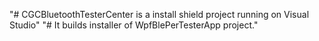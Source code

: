 "# CGCBluetoothTesterCenter is a install shield project running on Visual Studio" 
"# It builds installer of WpfBlePerTesterApp project." 
